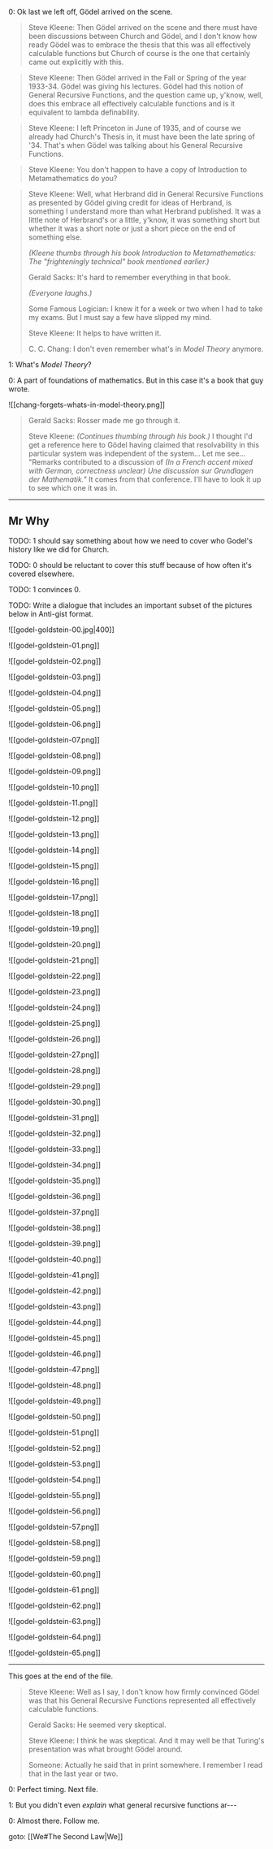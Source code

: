 
0: Ok last we left off, Gödel arrived on the scene.

> Steve Kleene: Then Gödel arrived on the scene and there must have been discussions between Church and Gödel, and I don't know how ready Gödel was to embrace the thesis that this was all effectively calculable functions but Church of course is the one that certainly came out explicitly with this.

> Steve Kleene: Then Gödel arrived in the Fall or Spring of the year 1933-34. Gödel was giving his lectures. Gödel had this notion of General Recursive Functions, and the question came up, y'know, well, does this embrace all effectively calculable functions and is it equivalent to lambda definability.

> Steve Kleene: I left Princeton in June of 1935, and of course we already had Church's Thesis in, it must have been the late spring of '34. That's when Gödel was talking about his General Recursive Functions.

> Steve Kleene: You don't happen to have a copy of Introduction to Metamathematics do you?

> Steve Kleene: Well, what Herbrand did in General Recursive Functions as presented by Gödel giving credit for ideas of Herbrand, is something I understand more than what Herbrand published. It was a little note of Herbrand's or a little, y'know, it was something short but whether it was a short note or just a short piece on the end of something else.
>
> _(Kleene thumbs through his book Introduction to Metamathematics: The "frighteningly technical" book mentioned earlier.)_
> 
> Gerald Sacks: It's hard to remember everything in that book.
>
> _(Everyone laughs.)_
>
> Some Famous Logician: I knew it for a week or two when I had to take my exams. But I must say a few have slipped my mind.
>
> Steve Kleene: It helps to have written it.
>
> C. C. Chang: I don't even remember what's in _Model Theory_ anymore.

1: What's _Model Theory_?

0: A part of foundations of mathematics. But in this case it's a book that guy wrote.

![[chang-forgets-whats-in-model-theory.png]]


> Gerald Sacks: Rosser made me go through it.
>
> Steve Kleene: _(Continues thumbing through his book.)_ I thought I'd get a reference here to Gödel having claimed that resolvability in this particular system was independent of the system... Let me see... "Remarks contributed to a discussion of _(In a French accent mixed with German, correctness unclear)_ _Une discussion sur Grundlagen der Mathematik."_ It comes from that conference. I'll have to look it up to see which one it was in.

---

## Mr Why

TODO: 1 should say something about how we need to cover who Godel's history like we did for Church.

TODO: 0 should be reluctant to cover this stuff because of how often it's covered elsewhere.

TODO: 1 convinces 0.

TODO: Write a dialogue that includes an important subset of the pictures below in Anti-gist format.

![[godel-goldstein-00.jpg|400]]


![[godel-goldstein-01.png]]


![[godel-goldstein-02.png]]


![[godel-goldstein-03.png]]


![[godel-goldstein-04.png]]


![[godel-goldstein-05.png]]


![[godel-goldstein-06.png]]


![[godel-goldstein-07.png]]


![[godel-goldstein-08.png]]


![[godel-goldstein-09.png]]


![[godel-goldstein-10.png]]


![[godel-goldstein-11.png]]


![[godel-goldstein-12.png]]


![[godel-goldstein-13.png]]


![[godel-goldstein-14.png]]


![[godel-goldstein-15.png]]


![[godel-goldstein-16.png]]


![[godel-goldstein-17.png]]


![[godel-goldstein-18.png]]


![[godel-goldstein-19.png]]


![[godel-goldstein-20.png]]


![[godel-goldstein-21.png]]


![[godel-goldstein-22.png]]


![[godel-goldstein-23.png]]


![[godel-goldstein-24.png]]


![[godel-goldstein-25.png]]


![[godel-goldstein-26.png]]


![[godel-goldstein-27.png]]


![[godel-goldstein-28.png]]


![[godel-goldstein-29.png]]


![[godel-goldstein-30.png]]


![[godel-goldstein-31.png]]


![[godel-goldstein-32.png]]


![[godel-goldstein-33.png]]


![[godel-goldstein-34.png]]


![[godel-goldstein-35.png]]


![[godel-goldstein-36.png]]


![[godel-goldstein-37.png]]


![[godel-goldstein-38.png]]


![[godel-goldstein-39.png]]


![[godel-goldstein-40.png]]


![[godel-goldstein-41.png]]


![[godel-goldstein-42.png]]


![[godel-goldstein-43.png]]


![[godel-goldstein-44.png]]


![[godel-goldstein-45.png]]


![[godel-goldstein-46.png]]


![[godel-goldstein-47.png]]


![[godel-goldstein-48.png]]


![[godel-goldstein-49.png]]


![[godel-goldstein-50.png]]


![[godel-goldstein-51.png]]


![[godel-goldstein-52.png]]


![[godel-goldstein-53.png]]


![[godel-goldstein-54.png]]


![[godel-goldstein-55.png]]


![[godel-goldstein-56.png]]


![[godel-goldstein-57.png]]


![[godel-goldstein-58.png]]


![[godel-goldstein-59.png]]


![[godel-goldstein-60.png]]


![[godel-goldstein-61.png]]


![[godel-goldstein-62.png]]


![[godel-goldstein-63.png]]


![[godel-goldstein-64.png]]


![[godel-goldstein-65.png]]

---

This goes at the end of the file.

> Steve Kleene: Well as I say, I don't know how firmly convinced Gödel was that his General Recursive Functions represented all effectively calculable functions.
>
> Gerald Sacks: He seemed very skeptical.
>
> Steve Kleene: I think he was skeptical. And it may well be that Turing's presentation was what brought Gödel around.
>
> Someone: Actually he said that in print somewhere. I remember I read that in the last year or two.

0: Perfect timing. Next file.

1: But you didn't even _explain_ what general recursive functions ar---

0: Almost there. Follow me.

goto: [[We#The Second Law|We]]